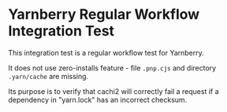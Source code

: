 # Yarnberry Regular Workflow Integration Test

This integration test is a regular workflow test for Yarnberry.

It does not use zero-installs feature - file `.pnp.cjs` and directory
`.yarn/cache` are missing.

Its purpose is to verify that cachi2 will correctly fail a request if a
dependency in "yarn.lock" has an incorrect checksum.
